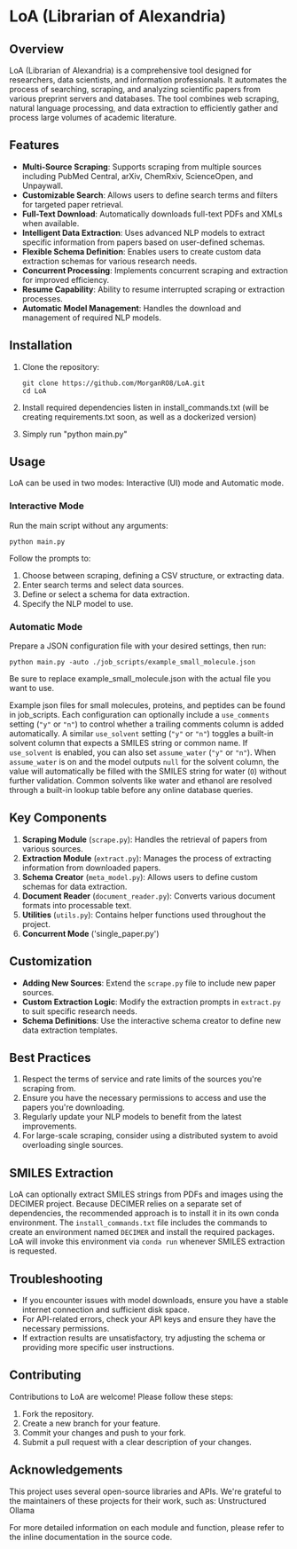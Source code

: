 # LoA (Librarian of Alexandria)

## Overview

LoA (Librarian of Alexandria) is a comprehensive tool designed for researchers, data scientists, and information professionals. It automates the process of searching, scraping, and analyzing scientific papers from various preprint servers and databases. The tool combines web scraping, natural language processing, and data extraction to efficiently gather and process large volumes of academic literature.

## Features

- **Multi-Source Scraping**: Supports scraping from multiple sources including PubMed Central, arXiv, ChemRxiv, ScienceOpen, and Unpaywall.
- **Customizable Search**: Allows users to define search terms and filters for targeted paper retrieval.
- **Full-Text Download**: Automatically downloads full-text PDFs and XMLs when available.
- **Intelligent Data Extraction**: Uses advanced NLP models to extract specific information from papers based on user-defined schemas.
- **Flexible Schema Definition**: Enables users to create custom data extraction schemas for various research needs.
- **Concurrent Processing**: Implements concurrent scraping and extraction for improved efficiency.
- **Resume Capability**: Ability to resume interrupted scraping or extraction processes.
- **Automatic Model Management**: Handles the download and management of required NLP models.

## Installation

1. Clone the repository:
   ```
   git clone https://github.com/MorganRO8/LoA.git
   cd LoA
   ```

2. Install required dependencies listen in install_commands.txt (will be creating requirements.txt soon, as well as a dockerized version)

3. Simply run "python main.py"

## Usage

LoA can be used in two modes: Interactive (UI) mode and Automatic mode. 

### Interactive Mode

Run the main script without any arguments:

```
python main.py
```

Follow the prompts to:
1. Choose between scraping, defining a CSV structure, or extracting data.
2. Enter search terms and select data sources.
3. Define or select a schema for data extraction.
4. Specify the NLP model to use.

### Automatic Mode

Prepare a JSON configuration file with your desired settings, then run:

```
python main.py -auto ./job_scripts/example_small_molecule.json
```

Be sure to replace example_small_molecule.json with the actual file you want to use.

Example json files for small molecules, proteins, and peptides can be found in job_scripts.
Each configuration can optionally include a `use_comments` setting (`"y"` or `"n"`) to control
whether a trailing comments column is added automatically. A similar `use_solvent` setting
(`"y"` or `"n"`) toggles a built-in solvent column that expects a SMILES string or common name.
If `use_solvent` is enabled, you can also set `assume_water` (`"y"` or `"n"`). When `assume_water`
is on and the model outputs `null` for the solvent column, the value will automatically be filled
with the SMILES string for water (`O`) without further validation.
Common solvents like water and ethanol are resolved through a built-in lookup
table before any online database queries.

## Key Components

1. **Scraping Module** (`scrape.py`): Handles the retrieval of papers from various sources.
2. **Extraction Module** (`extract.py`): Manages the process of extracting information from downloaded papers.
3. **Schema Creator** (`meta_model.py`): Allows users to define custom schemas for data extraction.
4. **Document Reader** (`document_reader.py`): Converts various document formats into processable text.
5. **Utilities** (`utils.py`): Contains helper functions used throughout the project.
6. **Concurrent Mode** ('single_paper.py')

## Customization

- **Adding New Sources**: Extend the `scrape.py` file to include new paper sources.
- **Custom Extraction Logic**: Modify the extraction prompts in `extract.py` to suit specific research needs.
- **Schema Definitions**: Use the interactive schema creator to define new data extraction templates.

## Best Practices

1. Respect the terms of service and rate limits of the sources you're scraping from.
2. Ensure you have the necessary permissions to access and use the papers you're downloading.
3. Regularly update your NLP models to benefit from the latest improvements.
4. For large-scale scraping, consider using a distributed system to avoid overloading single sources.

## SMILES Extraction

LoA can optionally extract SMILES strings from PDFs and images using the
DECIMER project. Because DECIMER relies on a separate set of dependencies,
the recommended approach is to install it in its own conda environment. The
`install_commands.txt` file includes the commands to create an environment
named `DECIMER` and install the required packages. LoA will invoke this
environment via `conda run` whenever SMILES extraction is requested.

## Troubleshooting

- If you encounter issues with model downloads, ensure you have a stable internet connection and sufficient disk space.
- For API-related errors, check your API keys and ensure they have the necessary permissions.
- If extraction results are unsatisfactory, try adjusting the schema or providing more specific user instructions.

## Contributing

Contributions to LoA are welcome! Please follow these steps:

1. Fork the repository.
2. Create a new branch for your feature.
3. Commit your changes and push to your fork.
4. Submit a pull request with a clear description of your changes.

## Acknowledgements

This project uses several open-source libraries and APIs. We're grateful to the maintainers of these projects for their work, such as:
Unstructured
Ollama

For more detailed information on each module and function, please refer to the inline documentation in the source code.



